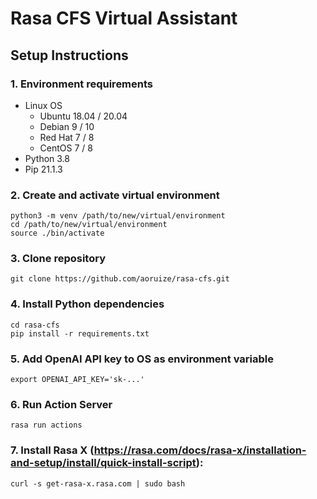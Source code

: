# Rasa CFS Virtual Assistant

## Setup Instructions

### 1. Environment requirements

- Linux OS
    - Ubuntu 18.04 / 20.04
    - Debian 9 / 10
    - Red Hat 7 / 8
    - CentOS 7 / 8
- Python 3.8
- Pip 21.1.3

### 2. Create and activate virtual environment

    python3 -m venv /path/to/new/virtual/environment
    cd /path/to/new/virtual/environment
    source ./bin/activate

### 3. Clone repository
    
    git clone https://github.com/aoruize/rasa-cfs.git

### 4. Install Python dependencies

    cd rasa-cfs
    pip install -r requirements.txt

### 5. Add OpenAI API key to OS as environment variable 

    export OPENAI_API_KEY='sk-...'

### 6. Run Action Server 

    rasa run actions

### 7. Install Rasa X (https://rasa.com/docs/rasa-x/installation-and-setup/install/quick-install-script):

    curl -s get-rasa-x.rasa.com | sudo bash
    